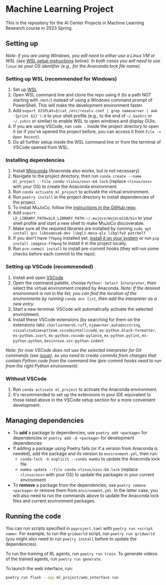 # Machine Learning Project

This is the repository for the AI Center Projects in Machine Learning Research course in 2023 Spring.

<!-- TODO: check if pre-commit hooks work in VScode in WSL -->

## Setting up

*Note: if you are using Windows, you will need to either use a Linux VM or WSL (see [WSL setup instructions](#setting-up-wsl-recommended-for-windows) below). In both cases you will need to use `linux` as your OS identifier (e.g., for the Anaconda lock file name).*

### Setting up WSL (recommended for Windows)

1. Set up [WSL](https://learn.microsoft.com/en-us/windows/wsl/install)
1. Open WSL command line and clone the repo using it (to a path NOT starting with `/mnt/`) instead of using a Windows command prompt of PowerShell. This will make the development environment faster.
1. Add `export DISPLAY=$(cat /etc/resolv.conf | grep nameserver | awk '{print $2}'):0` to your shell profile (e.g., to the end of `~/.bashrc` or `~/.zshrc` or similar) to enable WSL to open windows and display GUIs.
1. If you are using VSCode, run `code .` inside the project directory to open it (or if you've opened the project before, you can access it from `File -> Open Recent`).
1. Do all further setup inside the WSL command line or from the terminal of VSCode opened from WSL.

### Installing dependencies

1. Install [Miniconda](https://docs.conda.io/en/latest/miniconda.html) (Anaconda also works, but is not necessary)
1. Navigate to the project directory, then run `conda create --name ml_project --file conda-<linux/osx>-64.lock` (replace `<linux/osx>` with your OS) to create the Anaconda environment.
1. Run `conda activate ml_project` to activate the virtual environment.
1. Run `poetry install` in the project directory to install dependencies of the project.
1. To install MuJoCo, follow the [instructions in the GitHub repo](https://github.com/openai/mujoco-py/#install-mujoco).
1. Add `export LD_LIBRARY_PATH=$LD_LIBRARY_PATH:~/.mujoco/mujoco210/bin` to your shell profile and start a new shell to make MuJoCo discoverable.
1. Make sure all the required libraries are installed by running `sudo apt install gcc libosmesa6-dev libgl1-mesa-glx libglfw3 patchelf`
1. If you don't have `ffmpeg` installed yet, [install it on your system](https://ffmpeg.org/download.html) or run `pip install imageio-ffmpeg` to install it in the project locally.
1. Run `pre-commit install` to install pre-commit hooks (they will run some checks before each commit to the repo).

### Setting up VSCode (recommended)

1. Install and open [VSCode](https://code.visualstudio.com/download)
1. Open the command palette, choose `Python: Select Interpreter`, then select the virtual environment created by Anaconda.
   *Note: If the desired environment is not in the list, you can find the location of the environments by running `conda env list`, then add the interpreter as a new entry.*
1. Start a new terminal. VSCode will automatically activate the selected environment.
1. Install these VSCode extensions (by searching for them on the extensions tab): `charliermarsh.ruff`, `njpwerner.autodocstring`, `visualstudioexptteam.vscodeintellicode`, `ms-python.black-formatter`, `ms-python.isort`, `ms-python.vscode-pylance`, `ms-python.pylint`, `ms-python.python`, `kevinrose.vsc-python-indent`

*Note: for now VSCode does not use the selected interpreter for Git commands (see [issue](https://github.com/microsoft/vscode-python/issues/10165)), so you need to create commits from changes that contain Python code from the command line (pre-commit hooks need to run from the right Python environment).*

### Without VSCode

1. Run `conda activate ml_project` to activate the Anaconda environment.
1. It's recommended to set up the extensions in your IDE equivalent to those listed above in the VSCode setup section for a more convenient development.

## Managing dependencies

- To **add** a package to dependencies, use `poetry add <package>` for dependencies or `poetry add -D <package>` for development dependencies
- If adding a package using Poetry fails (or if a version from Anaconda is needed), add the package and its version to `environment.yml`, then run:
  - `conda-lock -k explicit --conda mamba` to update the Anaconda lock file
  - `mamba update --file conda-<linux/osx>-64.lock` (replace `<linux/osx>` with your OS) to update the packages in your current environment
- To **remove** a package from the dependencies, use `poetry remove <package>` or remove them from `environment.yml`. In the latter case, you will also need to run the commands above to update the Anaconda lock files and current environment packages.

## Running the code

You can run scripts specified in `pyproject.toml` with `poetry run <script name>`. For example, to run the `gridworld` script, run `poetry run gridworld` (you might also need to run `poetry install` before to update the dependencies).

To run the training of RL agents, run `poetry run train`. To generate videos of the trained agents, run `poetry run generate`.

To launch the web interface, run:

```bash
poetry run flask --app ml_project/web_interface run
```
